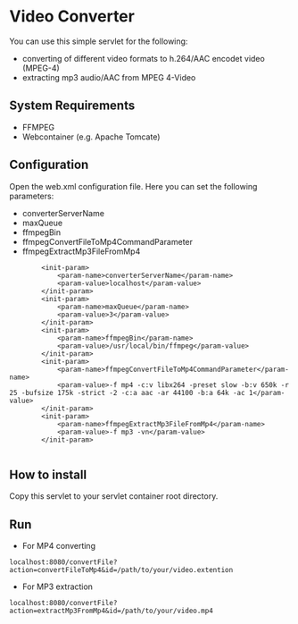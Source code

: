# Video Converter

You can use this simple servlet for the following:
- converting of different video formats to h.264/AAC encodet video (MPEG-4)
- extracting mp3 audio/AAC from MPEG 4-Video

## System Requirements
- FFMPEG
- Webcontainer (e.g. Apache Tomcate)

## Configuration
Open the web.xml configuration file. Here you can set the following parameters:
- converterServerName
- maxQueue
- ffmpegBin
- ffmpegConvertFileToMp4CommandParameter
- ffmpegExtractMp3FileFromMp4

```
		<init-param>
			<param-name>converterServerName</param-name>
			<param-value>localhost</param-value>
		</init-param>
		<init-param>
			<param-name>maxQueue</param-name>
			<param-value>3</param-value>
		</init-param>
		<init-param>
			<param-name>ffmpegBin</param-name>
			<param-value>/usr/local/bin/ffmpeg</param-value>
		</init-param>
	    <init-param>
	      	<param-name>ffmpegConvertFileToMp4CommandParameter</param-name>
	      	<param-value>-f mp4 -c:v libx264 -preset slow -b:v 650k -r 25 -bufsize 175k -strict -2 -c:a aac -ar 44100 -b:a 64k -ac 1</param-value>
	    </init-param>
	    <init-param>
	      	<param-name>ffmpegExtractMp3FileFromMp4</param-name>
	      	<param-value>-f mp3 -vn</param-value>
	    </init-param>
      
```

## How to install
Copy this servlet to your servlet container root directory.

## Run
- For MP4 converting
```
localhost:8080/convertFile?action=convertFileToMp4&id=/path/to/your/video.extention
```

- For MP3 extraction 
```
localhost:8080/convertFile?action=extractMp3FromMp4&id=/path/to/your/video.mp4
```

